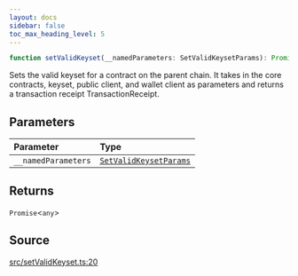 ```yaml
---
layout: docs
sidebar: false
toc_max_heading_level: 5
---
```


```ts
function setValidKeyset(__namedParameters: SetValidKeysetParams): Promise<any>;
```

Sets the valid keyset for a contract on the parent chain. It takes in the
core contracts, keyset, public client, and wallet client as parameters and
returns a transaction receipt TransactionReceipt.

## Parameters

| Parameter           | Type                                                              |
| :------------------ | :---------------------------------------------------------------- |
| `__namedParameters` | [`SetValidKeysetParams`](../type-aliases/SetValidKeysetParams.md) |

## Returns

`Promise`\<`any`\>

## Source

[src/setValidKeyset.ts:20](https://github.com/OffchainLabs/arbitrum-orbit-sdk/blob/9d5595a042e42f7d6b9af10a84816c98ea30f330/src/setValidKeyset.ts#L20)

